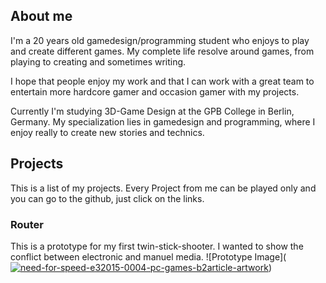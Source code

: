 ## About me
I'm a 20 years old gamedesign/programming student who enjoys to play and create different games. My complete life resolve around games, from playing to creating and sometimes writing.

I hope that people enjoy my work and that I can work with a great team to entertain more hardcore gamer and occasion gamer with my projects.

Currently I'm studying 3D-Game Design at the GPB College in Berlin, Germany. My specialization lies in gamedesign and programming, where I enjoy really to create new stories and technics.

## Projects

This is a list of my projects.
Every Project from me can be played only and you can go to the github, just click on the links.

### Router
This is a prototype for my first twin-stick-shooter. I wanted to show the conflict between electronic and manuel media.
![Prototype Image](<a href="https://ibb.co/JBBRm2h"><img src="https://i.ibb.co/JBBRm2h/need-for-speed-e32015-0004-pc-games-b2article-artwork.jpg" alt="need-for-speed-e32015-0004-pc-games-b2article-artwork" border="0"></a>)
